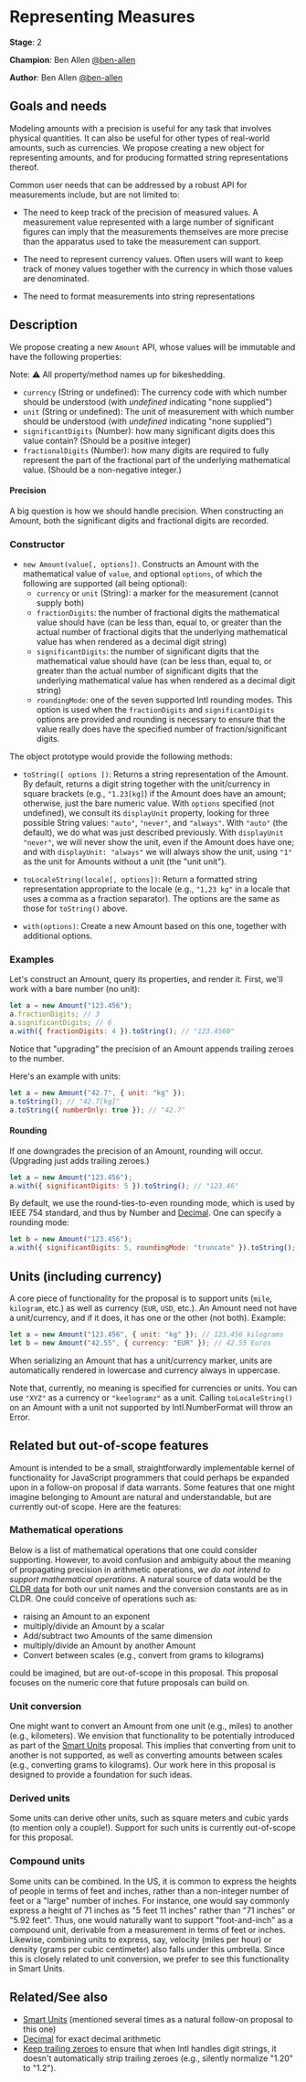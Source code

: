 # Representing Measures

**Stage**: 2

**Champion**: Ben Allen [@ben-allen](https://github.com/ben-allen)

**Author**: Ben Allen [@ben-allen](https://github.com/ben-allen)

## Goals and needs

Modeling amounts with a precision is useful for any task that involves physical quantities.
It can also be useful for other types of real-world amounts, such as currencies.
We propose creating a new object for representing amounts,
and for producing formatted string representations thereof.

Common user needs that can be addressed by a robust API for measurements include, but are not limited to:

* The need to keep track of the precision of measured values. A measurement value represented with a large number of significant figures can imply that the measurements themselves are more precise than the apparatus used to take the measurement can support.

* The need to represent currency values. Often users will want to keep track of money values together with the currency in which those values are denominated.

* The need to format measurements into string representations

## Description

We propose creating a new `Amount` API, whose values will be immutable and have the following properties:

Note: ⚠️  All property/method names up for bikeshedding.

* `currency` (String or undefined): The currency code with which number should be understood (with *undefined* indicating "none supplied")
* `unit` (String or undefined): The unit of measurement with which number should be understood (with *undefined* indicating "none supplied")
* `significantDigits` (Number): how many significant digits does this value contain? (Should be a positive integer)
* `fractionalDigits` (Number): how many digits are required to fully represent the part of the fractional part of the underlying mathematical value. (Should be a non-negative integer.)

#### Precision

A big question is how we should handle precision. When constructing an Amount, both the significant digits and fractional digits are recorded.

### Constructor

* `new Amount(value[, options])`. Constructs an Amount with the mathematical value of `value`, and optional `options`, of which the following are supported (all being optional):
  * `currency` or `unit` (String): a marker for the measurement (cannot supply both)
  * `fractionDigits`: the number of fractional digits the mathematical value should have (can be less than, equal to, or greater than the actual number of fractional digits that the underlying mathematical value has when rendered as a decimal digit string)
  * `significantDigits`: the number of significant digits that the mathematical value should have  (can be less than, equal to, or greater than the actual number of significant digits that the underlying mathematical value has when rendered as a decimal digit string)
  * `roundingMode`: one of the seven supported Intl rounding modes. This option is used when the `fractionDigits` and `significantDigits` options are provided and rounding is necessary to ensure that the value really does have the specified number of fraction/significant digits.

The object prototype would provide the following methods:

* `toString([ options ])`: Returns a string representation of the Amount.
  By default, returns a digit string together with the unit/currency in square brackets (e.g., `"1.23[kg]`) if the Amount does have an amount; otherwise, just the bare numeric value.
  With `options` specified (not undefined), we consult its `displayUnit` property, looking for three possible String values: `"auto"`, `"never"`, and `"always"`. With `"auto"` (the default), we do what was just described previously. With `displayUnit "never"`, we will never show the unit, even if the Amount does have one; and with `displayUnit: "always"` we will always show the unit, using `"1"` as the unit for Amounts without a unit (the "unit unit").

* `toLocaleString(locale[, options])`: Return a formatted string representation appropriate to the locale (e.g., `"1,23 kg"` in a locale that uses a comma as a fraction separator). The options are the same as those for `toString()` above.
* `with(options)`: Create a new Amount based on this one,
  together with additional options.

### Examples

Let's construct an Amount, query its properties, and render it.
First, we'll work with a bare number (no unit):

```js
let a = new Amount("123.456");
a.fractionDigits; // 3
a.significantDigits; // 6
a.with({ fractionDigits: 4 }).toString(); // "123.4560"
```

Notice that "upgrading" the precision of an Amount appends trailing zeroes to the number.

Here's an example with units:

```js
let a = new Amount("42.7", { unit: "kg" });
a.toString(); // "42.7[kg]"
a.toString({ numberOnly: true }); // "42.7"
```

#### Rounding

If one downgrades the precision of an Amount, rounding will occur. (Upgrading just adds trailing zeroes.)

```js
let a = new Amount("123.456");
a.with({ significantDigits: 5 }).toString(); // "123.46"
```

By default, we use the round-ties-to-even rounding mode, which is used by IEEE 754 standard, and thus by Number and [Decimal](https://github.com/tc39/proposal-decimal). One can specify a rounding mode:

```js
let b = new Amount("123.456");
a.with({ significantDigits: 5, roundingMode: "truncate" }).toString(); // "123.45"
```

## Units (including currency)

A core piece of functionality for the proposal is to support units (`mile`, `kilogram`, etc.) as well as currency (`EUR`, `USD`, etc.). An Amount need not have a unit/currency, and if it does, it has one or the other (not both). Example:

```js
let a = new Amount("123.456", { unit: "kg" }); // 123.456 kilograms
let b = new Amount("42.55", { currency: "EUR" }); // 42.55 Euros
```

When serializing an Amount that has a unit/currency marker, units are automatically rendered in lowercase and currency always in uppercase.

Note that, currently, no meaning is specified for currencies or units.
You can use `"XYZ"` as a currency or `"keelogramz"` as a unit.
Calling `toLocaleString()` on an Amount with a unit not supported by Intl.NumberFormat will throw an Error.


## Related but out-of-scope features

Amount is intended to be a small, straightforwardly implementable kernel of functionality for JavaScript programmers that could perhaps be expanded upon in a follow-on proposal if data warrants. Some features that one might imagine belonging to Amount are natural and understandable, but are currently out-of scope. Here are the features:

### Mathematical operations

Below is a list of mathematical operations that one could consider supporting. However, to avoid confusion and ambiguity about the meaning of propagating precision in arithmetic operations, *we do not intend to support mathematical operations*. A natural source of data would be the [CLDR data](https://github.com/unicode-org/cldr/blob/main/common/supplemental/units.xml) for both our unit names and the conversion constants are as in CLDR. One could conceive of operations such as:

* raising an Amount to an exponent
* multiply/divide an Amount by a scalar
* Add/subtract two Amounts of the same dimension
* multiply/divide an Amount by another Amount
* Convert between scales (e.g., convert from grams to kilograms)

could be imagined, but are out-of-scope in this proposal.
This proposal focuses on the numeric core that future proposals can build on.

### Unit conversion

One might want to convert an Amount from one unit (e.g., miles) to another (e.g., kilometers).
We envision that functionality to be potentially introduced as part of the [Smart Units](https://github.com/tc39/proposal-smart-unit-preferences) proposal.
This implies that converting from unit to another is not supported,
as well as converting amounts between scales (e.g., converting grams to kilograms).
Our work here in this proposal is designed to provide a foundation for such ideas.

### Derived units

Some units can derive other units, such as square meters and cubic yards (to mention only a couple!). Support for such units is currently out-of-scope for this proposal.

### Compound units

Some units can be combined. In the US, it is common to express the heights of people in terms of feet and inches, rather than a non-integer number of feet or a "large" number of inches. For instance, one would say commonly express a height of 71 inches as "5 feet 11 inches" rather than "71 inches" or "5.92 feet". Thus, one would naturally want to support "foot-and-inch" as a compound unit, derivable from a measurement in terms of feet or inches. Likewise, combining units to express, say, velocity (miles per hour) or density (grams per cubic centimeter) also falls under this umbrella.  Since this is closely related to unit conversion, we prefer to see this functionality in Smart Units.

## Related/See also

* [Smart Units](https://github.com/tc39/proposal-smart-unit-preferences) (mentioned several times as a natural follow-on proposal to this one)
* [Decimal](https://github.com/tc39/proposal-decimal) for exact decimal arithmetic
* [Keep trailing zeroes](https://github.com/tc39/proposal-intl-keep-trailing-zeros) to ensure that when Intl handles digit strings, it doesn't automatically strip trailing zeroes (e.g., silently normalize "1.20" to "1.2").
